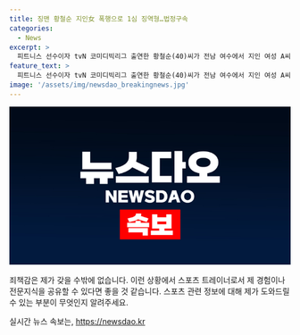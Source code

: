 ```yaml
---
title: 징맨 황철순 지인女 폭행으로 1심 징역형…법정구속
categories:
  - News
excerpt: >
  피트니스 선수이자 tvN 코미디빅리그 출연한 황철순(40)씨가 전남 여수에서 지인 여성 A씨를 폭행한 혐의로 법정 구속됐다. 법원은 폭행·폭행치상·재물손괴 혐의를 받는 황씨에게 징역 1년을 선고하고 법정구속했다. 황씨는 A씨를 폭행하고 휴대전화, 차량을 파손하는 등 재물 피해도 입혔으며, A씨는 상해를 입었다. 황씨는 이전에도 폭행 전력이 있었으며, 준법의식이 미약하여 죄책에 상응하는 처벌을 받아야 한다는 판결이 내려졌다.
feature_text: >
  피트니스 선수이자 tvN 코미디빅리그 출연한 황철순(40)씨가 전남 여수에서 지인 여성 A씨를 폭행한 혐의로 법정 구속됐다. 법원은 폭행·폭행치상·재물손괴 혐의를 받는 황씨에게 징역 1년을 선고하고 법정구속했다. 황씨는 A씨를 폭행하고 휴대전화, 차량을 파손하는 등 재물 피해도 입혔으며, A씨는 상해를 입었다. 황씨는 이전에도 폭행 전력이 있었으며, 준법의식이 미약하여 죄책에 상응하는 처벌을 받아야 한다는 판결이 내려졌다.
image: '/assets/img/newsdao_breakingnews.jpg'
---
```


<p><img src="/assets/img/newsdao_breakingnews.jpg" alt="firstkoreanews 속보" /></p>

<p>죄책감은 제가 갖을 수밖에 없습니다. 이런 상황에서 스포츠 트레이너로서 제 경험이나 전문지식을 공유할 수 있다면 좋을 것 같습니다. 스포츠 관련 정보에 대해 제가 도와드릴 수 있는 부분이 무엇인지 알려주세요.</p>
실시간 뉴스 속보는, <a href="https://newsdao.kr" rel="dofollow">https://newsdao.kr</a>


